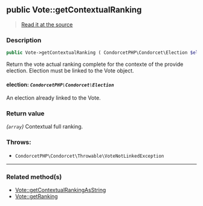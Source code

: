 ## public Vote::getContextualRanking

> [Read it at the source](https://github.com/julien-boudry/Condorcet/blob/master/src/Vote.php#L317)

### Description    

```php
public Vote->getContextualRanking ( CondorcetPHP\Condorcet\Election $election ): array
```

Return the vote actual ranking complete for the contexte of the provide election. Election must be linked to the Vote object.
    

#### **election:** *`CondorcetPHP\Condorcet\Election`*   
An election already linked to the Vote.    


### Return value   

*(`array`)* Contextual full ranking.



### Throws:   

* ```CondorcetPHP\Condorcet\Throwable\VoteNotLinkedException``` 

---------------------------------------

### Related method(s)      

* [Vote::getContextualRankingAsString](/Docs/api-reference/Vote%20Class/Vote--getContextualRankingAsString.md)    
* [Vote::getRanking](/Docs/api-reference/Vote%20Class/Vote--getRanking.md)    
